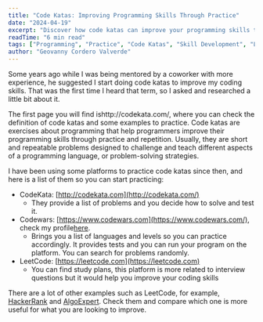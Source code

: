 ```yaml
---
title: "Code Katas: Improving Programming Skills Through Practice"
date: "2024-04-19"
excerpt: "Discover how code katas can improve your programming skills through deliberate practice and repetition. Explore the best platforms and resources to start your coding practice journey."
readTime: "6 min read"
tags: ["Programming", "Practice", "Code Katas", "Skill Development", "Learning"]
author: "Geovanny Cordero Valverde"
---
```


Some years ago while I was being mentored by a coworker with more experience, he suggested I start doing code katas to
improve my coding skills. That was the first time I heard that term, so I asked and researched a little bit about it.

The first page you will find ishttp://codekata.com/, where you can check the definition of code katas and some examples
to practice. Code katas are exercises about programming that help programmers improve their programming skills through
practice and repetition. Usually, they are short and repeatable problems designed to challenge and teach different
aspects of a programming language, or problem-solving strategies.

I have been using some platforms to practice code katas since then, and here is a list of them so you can start
practicing:

- CodeKata: [http://codekata.com](http://codekata.com/)
    - They provide a list of problems and you decide how to solve and test it.
- Codewars: [https://www.codewars.com](https://www.codewars.com/), check my
  profile[here](https://www.codewars.com/users/geovannycordero).
    - Brings you a list of languages and levels so you can practice accordingly. It provides tests and you can run your
      program on the platform. You can search for problems randomly.
- LeetCode: [https://leetcode.com](https://leetcode.com)
    - You can find study plans, this platform is more related to interview questions but it would help you improve your
      coding skills

There are a lot of other examples such as LeetCode, for example, [HackerRank](https://www.hackerrank.com/)
and [AlgoExpert](https://www.algoexpert.io/). Check them and compare which one is more useful for what you are looking
to improve.
